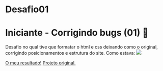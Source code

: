 # Desafio01
# Iniciante - Corrigindo bugs (01) **👀**

Desafio no qual tive que formatar o html e css deixando como o original, corrigindo posicionamentos e estrutura do site.
Como estava:
<img src="https://efficient-sloth-d85.notion.site/image/https%3A%2F%2Fs3-us-west-2.amazonaws.com%2Fsecure.notion-static.com%2Fa29a32b1-069e-4e79-af05-d69f772bccb5%2FUntitled.png?table=block&id=8f89f434-cf5e-47a9-8612-c55e35452cfd&spaceId=08f749ff-d06d-49a8-a488-9846e081b224&width=2000&userId=&cache=v2"/>

<a href="https://douglasantosilva.github.io/Desafio01/" target="_blank">O meu resultado!</a>
<a href="https://explorer-stage02-p01.vercel.app/" target="_blank">Projeto original.</a>

